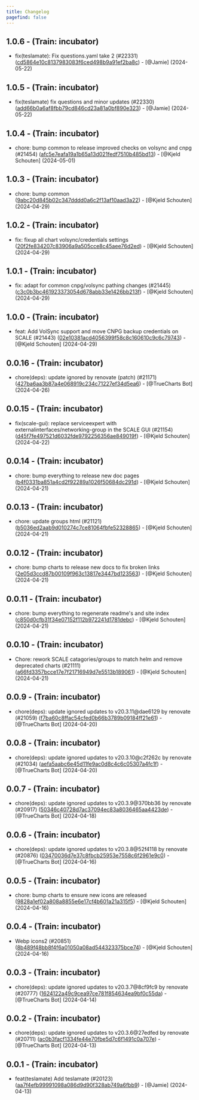 ```yaml
---
title: Changelog
pagefind: false
---
```


## 1.0.6 - (Train: incubator)

- fix(teslamate): Fix questions.yaml take 2 (#22331) ([cd5864e10c8137983083f6ced498b9a91ef2ba8c](https://github.com/truecharts/charts/commit/cd5864e10c8137983083f6ced498b9a91ef2ba8c)) - [@Jamie] (2024-05-22)

## 1.0.5 - (Train: incubator)

- fix(teslamate) fix questions and minor updates (#22330) ([add66b0a6af8fbb79cd846cd23a81a0bf890e323](https://github.com/truecharts/charts/commit/add66b0a6af8fbb79cd846cd23a81a0bf890e323)) - [@Jamie] (2024-05-22)

## 1.0.4 - (Train: incubator)

- chore: bump common to release improved checks on volsync and cnpg (#21454) ([afc5e7eafa19a1b65a13d021fedf7510b485bd13](https://github.com/truecharts/charts/commit/afc5e7eafa19a1b65a13d021fedf7510b485bd13)) - [@Kjeld Schouten] (2024-05-01)

## 1.0.3 - (Train: incubator)

- chore: bump common ([9abc20d845b02c347dddd0a6c2f13af10aad3a22](https://github.com/truecharts/charts/commit/9abc20d845b02c347dddd0a6c2f13af10aad3a22)) - [@Kjeld Schouten] (2024-04-29)

## 1.0.2 - (Train: incubator)

- fix: fixup all chart volsync/credentials settings ([20f2fe834207c83906a9a505cce8c45aee76d2ed](https://github.com/truecharts/charts/commit/20f2fe834207c83906a9a505cce8c45aee76d2ed)) - [@Kjeld Schouten] (2024-04-29)

## 1.0.1 - (Train: incubator)

- fix: adapt for common cnpg/volsync pathing changes (#21445) ([c3c0b3bc461923373054d678abb33e1426bb213f](https://github.com/truecharts/charts/commit/c3c0b3bc461923373054d678abb33e1426bb213f)) - [@Kjeld Schouten] (2024-04-29)

## 1.0.0 - (Train: incubator)

- feat: Add VolSync support and move CNPG backup credentials on SCALE (#21443) ([02e10381acd4056399f58c8c160610c9c6c79743](https://github.com/truecharts/charts/commit/02e10381acd4056399f58c8c160610c9c6c79743)) - [@Kjeld Schouten] (2024-04-29)

## 0.0.16 - (Train: incubator)

- chore(deps): update ignored by renovate (patch) (#21171) ([427ba6aa3b87a4e068919c234c71227ef34d5ea6](https://github.com/truecharts/charts/commit/427ba6aa3b87a4e068919c234c71227ef34d5ea6)) - [@TrueCharts Bot] (2024-04-26)

## 0.0.15 - (Train: incubator)

- fix(scale-gui): replace serviceexpert with externalinterfaces/networking-group in the SCALE GUI (#21154) ([d45f7fe497521d6032fde9792256356ae849019f](https://github.com/truecharts/charts/commit/d45f7fe497521d6032fde9792256356ae849019f)) - [@Kjeld Schouten] (2024-04-22)

## 0.0.14 - (Train: incubator)

- chore: bump everything to release new doc pages ([b4f0331ba851a4cd2f92289a1026f50684dc291d](https://github.com/truecharts/charts/commit/b4f0331ba851a4cd2f92289a1026f50684dc291d)) - [@Kjeld Schouten] (2024-04-21)

## 0.0.13 - (Train: incubator)

- chore: update groups html (#21121) ([b5036ed2aab9d010274c7ce81064fbfe52328865](https://github.com/truecharts/charts/commit/b5036ed2aab9d010274c7ce81064fbfe52328865)) - [@Kjeld Schouten] (2024-04-21)

## 0.0.12 - (Train: incubator)

- chore: bump charts to release new docs to fix broken links ([2e05d3ccd87b00109f963c13817e3447bd123563](https://github.com/truecharts/charts/commit/2e05d3ccd87b00109f963c13817e3447bd123563)) - [@Kjeld Schouten] (2024-04-21)

## 0.0.11 - (Train: incubator)

- chore: bump everything to regenerate readme&#39;s and site index ([c850d0cfb31f34e07152f112b972241d1781debc](https://github.com/truecharts/charts/commit/c850d0cfb31f34e07152f112b972241d1781debc)) - [@Kjeld Schouten] (2024-04-21)

## 0.0.10 - (Train: incubator)

- Chore: rework SCALE catagories/groups to match helm and remove deprecated charts (#21111) ([a66fd3357bcce17e7f21716949d7e5513b189061](https://github.com/truecharts/charts/commit/a66fd3357bcce17e7f21716949d7e5513b189061)) - [@Kjeld Schouten] (2024-04-21)

## 0.0.9 - (Train: incubator)

- chore(deps): update ignored updates to v20.3.11@dae6129 by renovate (#21059) ([f7ba60c8ffac54cfed0b66b3789b09184ff21e61](https://github.com/truecharts/charts/commit/f7ba60c8ffac54cfed0b66b3789b09184ff21e61)) - [@TrueCharts Bot] (2024-04-20)

## 0.0.8 - (Train: incubator)

- chore(deps): update ignored updates to v20.3.10@c2f262c by renovate (#21034) ([aefa5aabc6e45d11fe9ac0d8c4c6c05307a4fc1f](https://github.com/truecharts/charts/commit/aefa5aabc6e45d11fe9ac0d8c4c6c05307a4fc1f)) - [@TrueCharts Bot] (2024-04-20)

## 0.0.7 - (Train: incubator)

- chore(deps): update ignored updates to v20.3.9@370bb36 by renovate (#20917) ([50346c40728d7ac37094ec83a8036465aa4423de](https://github.com/truecharts/charts/commit/50346c40728d7ac37094ec83a8036465aa4423de)) - [@TrueCharts Bot] (2024-04-18)

## 0.0.6 - (Train: incubator)

- chore(deps): update ignored updates to v20.3.8@52f4118 by renovate (#20876) ([03470036d7e37c8fbcb25953e7558c6f2961e9c0](https://github.com/truecharts/charts/commit/03470036d7e37c8fbcb25953e7558c6f2961e9c0)) - [@TrueCharts Bot] (2024-04-16)

## 0.0.5 - (Train: incubator)

- chore: bump charts to ensure new icons are released ([9828a1ef02a808a8855e6e17cf4b601a21a315f5](https://github.com/truecharts/charts/commit/9828a1ef02a808a8855e6e17cf4b601a21a315f5)) - [@Kjeld Schouten] (2024-04-16)

## 0.0.4 - (Train: incubator)

- Webp icons2 (#20851) ([8b489f48bb8f4f6a01050a08ad544323375bce74](https://github.com/truecharts/charts/commit/8b489f48bb8f4f6a01050a08ad544323375bce74)) - [@Kjeld Schouten] (2024-04-16)

## 0.0.3 - (Train: incubator)

- chore(deps): update ignored updates to v20.3.7@8cf9fc9 by renovate (#20777) ([1624122a49c9cea97ce781f854634ea9bf0c55da](https://github.com/truecharts/charts/commit/1624122a49c9cea97ce781f854634ea9bf0c55da)) - [@TrueCharts Bot] (2024-04-14)

## 0.0.2 - (Train: incubator)

- chore(deps): update ignored updates to v20.3.6@27edfed by renovate (#20711) ([ac0b3facf1334fe44e70fbe5d7c6f1491c0a707e](https://github.com/truecharts/charts/commit/ac0b3facf1334fe44e70fbe5d7c6f1491c0a707e)) - [@TrueCharts Bot] (2024-04-13)

## 0.0.1 - (Train: incubator)

- feat(teslamate) Add teslamate (#20123) ([aa7f4efb99991098a086d9d90f328ab749a6fbb9](https://github.com/truecharts/charts/commit/aa7f4efb99991098a086d9d90f328ab749a6fbb9)) - [@Jamie] (2024-04-13)
